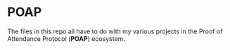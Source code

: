 # POAP

The files in this repo all have to do with my various projects in the Proof of Attendance Protocol (<strong>POAP</strong>) ecosystem.
